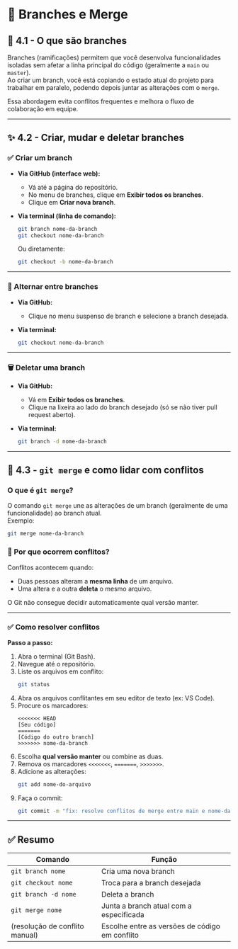 # 🌿 Branches e Merge

## 📌 4.1 - O que são branches

Branches (ramificações) permitem que você desenvolva funcionalidades isoladas sem afetar a linha principal do código (geralmente a `main` ou `master`).  
Ao criar um branch, você está copiando o estado atual do projeto para trabalhar em paralelo, podendo depois juntar as alterações com o `merge`.

Essa abordagem evita conflitos frequentes e melhora o fluxo de colaboração em equipe.

---

## ✨ 4.2 - Criar, mudar e deletar branches

### ✅ Criar um branch

- **Via GitHub (interface web):**
  - Vá até a página do repositório.
  - No menu de branches, clique em **Exibir todos os branches**.
  - Clique em **Criar nova branch**.

- **Via terminal (linha de comando):**
  ```bash
  git branch nome-da-branch
  git checkout nome-da-branch
  ```
  Ou diretamente:
  ```bash
  git checkout -b nome-da-branch
  ```

---

### 🔁 Alternar entre branches

- **Via GitHub:**
  - Clique no menu suspenso de branch e selecione a branch desejada.

- **Via terminal:**
  ```bash
  git checkout nome-da-branch
  ```

---

### 🗑️ Deletar uma branch

- **Via GitHub:**
  - Vá em **Exibir todos os branches**.
  - Clique na lixeira ao lado do branch desejado (só se não tiver pull request aberto).

- **Via terminal:**
  ```bash
  git branch -d nome-da-branch
  ```

---

## 🔀 4.3 - `git merge` e como lidar com conflitos

### O que é `git merge`?

O comando `git merge` une as alterações de um branch (geralmente de uma funcionalidade) ao branch atual.  
Exemplo:
```bash
git merge nome-da-branch
```

### 🧨 Por que ocorrem conflitos?

Conflitos acontecem quando:
- Duas pessoas alteram a **mesma linha** de um arquivo.
- Uma altera e a outra **deleta** o mesmo arquivo.

O Git não consegue decidir automaticamente qual versão manter.

---

### ✅ Como resolver conflitos

**Passo a passo:**
1. Abra o terminal (Git Bash).
2. Navegue até o repositório.
3. Liste os arquivos em conflito:
   ```bash
   git status
   ```
4. Abra os arquivos conflitantes em seu editor de texto (ex: VS Code).
5. Procure os marcadores:
   ```
   <<<<<<< HEAD
   [Seu código]
   =======
   [Código do outro branch]
   >>>>>>> nome-da-branch
   ```
6. Escolha **qual versão manter** ou combine as duas.
7. Remova os marcadores `<<<<<<<`, `=======`, `>>>>>>>`.
8. Adicione as alterações:
   ```bash
   git add nome-do-arquivo
   ```
9. Faça o commit:
   ```bash
   git commit -m "fix: resolve conflitos de merge entre main e nome-da-branch"
   ```

---

## ✅ Resumo

| Comando                          | Função                                             |
|----------------------------------|----------------------------------------------------|
| `git branch nome`                | Cria uma nova branch                               |
| `git checkout nome`              | Troca para a branch desejada                       |
| `git branch -d nome`             | Deleta a branch                                    |
| `git merge nome`                 | Junta a branch atual com a especificada            |
| (resolução de conflito manual)   | Escolhe entre as versões de código em conflito     |
